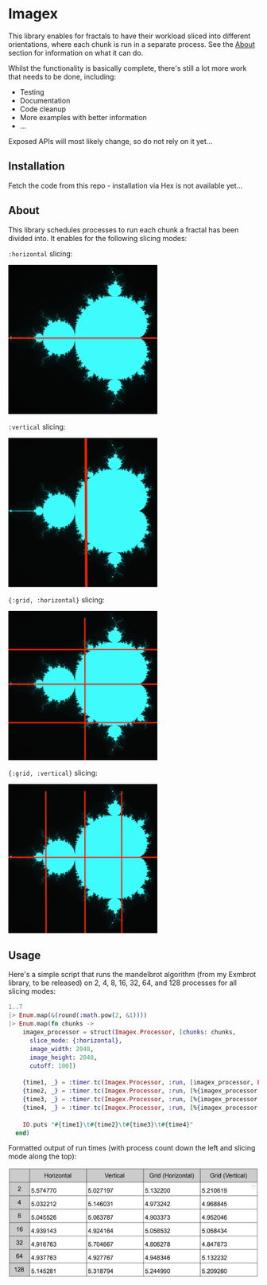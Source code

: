 # Imagex

This library enables for fractals to have their workload sliced into different
orientations, where each chunk is run in a separate process. See the
[About](about) section for information on what it can do.

Whilst the functionality is basically complete, there's still a lot more work
that needs to be done, including:
 - Testing
 - Documentation
 - Code cleanup
 - More examples with better information
 - ...

Exposed APIs will most likely change, so do not rely on it yet...


## Installation

Fetch the code from this repo - installation via Hex is not available yet...


## About

This library schedules processes to run each chunk a fractal has been divided
into. It enables for the following slicing modes:

`:horizontal` slicing:

![horizontal slicing](docs/mandelbrot_h.png)

`:vertical` slicing:

![vertical slicing](docs/mandelbrot_v.png)

`{:grid, :horizontal}` slicing:

![grid horizontal slicing](docs/mandelbrot_gh.png)

`{:grid, :vertical}` slicing:

![grid vertical slicing](docs/mandelbrot_gv.png)


## Usage

Here's a simple script that runs the mandelbrot algorithm (from my Exmbrot
library, to be released) on 2, 4, 8, 16, 32, 64, and 128 processes for all slicing modes:
```elixir
1..7
|> Enum.map(&(round(:math.pow(2, &1))))
|> Enum.map(fn chunks ->
    imagex_processor = struct(Imagex.Processor, [chunks: chunks,
      slice_mode: {:horizontal},
      image_width: 2048,
      image_height: 2048,
      cutoff: 100])

    {time1, _} = :timer.tc(Imagex.Processor, :run, [imagex_processor, Exmbrot, :task])
    {time2, _} = :timer.tc(Imagex.Processor, :run, [%{imagex_processor | slice_mode: {:vertical}}, Exmbrot, :task])
    {time3, _} = :timer.tc(Imagex.Processor, :run, [%{imagex_processor | slice_mode: {:grid, :horizontal}}, Exmbrot, :task])
    {time4, _} = :timer.tc(Imagex.Processor, :run, [%{imagex_processor | slice_mode: {:grid, :vertical}}, Exmbrot, :task])

    IO.puts "#{time1}\t#{time2}\t#{time3}\t#{time4}"
  end)
```

Formatted output of run times (with process count down the left and slicing mode
along the top):

![run times](docs/mandelbrot_run_times.png)
